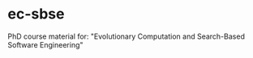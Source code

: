 # ec-sbse
PhD course material for: "Evolutionary Computation and Search-Based Software Engineering"
